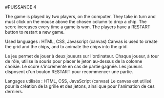#PUISSANCE 4

The game is played by two players, on the computer.
They take in turn and must click on the mouse above the chosen column to drop a chip.
The score increases every time a game is won.
The players have a RESTART button to restart a new game.

Used languages : HTML, CSS, Javascript (canvas)
Canvas is used to create the grid and the chips, and to animate the chips into the grid.






Le jeu permet de jouer à deux joueurs sur l'ordinateur.
Chaque joueur, à tour de rôle, utilise la souris pour placer le jeton au-dessus de la colonne choisie.
Le score s'incrémente en cas de partie gagnée.
Les joueurs disposent d'un bouton RESTART pour recommencer une partie.

Langages utilisés : HTML, CSS, JavaScript (canvas)
Le canvas est utilisé pour la création de la grille et des jetons, ainsi que pour l'animation de ces derniers.
